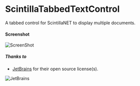 # ScintillaTabbedTextControl
A tabbed control for ScintillaNET to display multiple documents.

#### Screenshot
![ScreenShot](http://www.vpksoft.net/images/screenshots/misclib/ScintillaTabbedTextControl/ScintillaTabbedTextControl_1.png)

##### Thanks to
* [JetBrains](http://www.jetbrains.com) for their open source license(s).

![JetBrains](http://www.vpksoft.net/site/External/JetBrains/jetbrains.svg)
